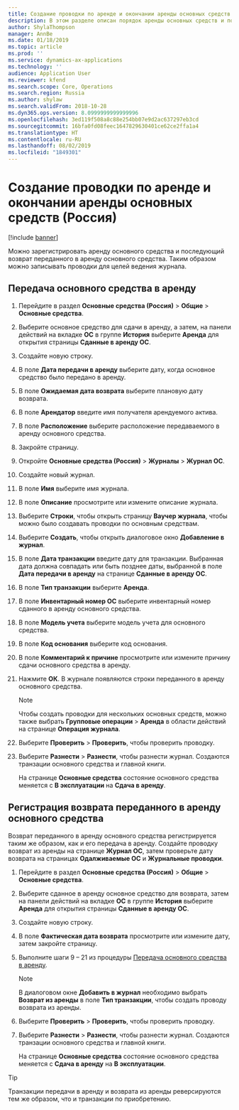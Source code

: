 ```yaml
---
title: Создание проводки по аренде и окончании аренды основных средств (Россия)
description: В этом разделе описан порядок аренды основных средств и последующего возврат переданного в аренду средства в Microsoft Dynamics 365 for Finance and Operations в России.
author: ShylaThompson
manager: AnnBe
ms.date: 01/18/2019
ms.topic: article
ms.prod: ''
ms.service: dynamics-ax-applications
ms.technology: ''
audience: Application User
ms.reviewer: kfend
ms.search.scope: Core, Operations
ms.search.region: Russia
ms.author: shylaw
ms.search.validFrom: 2018-10-28
ms.dyn365.ops.version: 8.0999999999999996
ms.openlocfilehash: 3ed119f508a8c88e254bb07e9d2ac637297eb3cd
ms.sourcegitcommit: 16bfa0fd08feec1647829630401ce62ce2ffa1a4
ms.translationtype: HT
ms.contentlocale: ru-RU
ms.lasthandoff: 08/02/2019
ms.locfileid: "1849301"
---
```

# <a name="create-a-fixed-asset-lease-and-a-return-from-lease-transaction-russia"></a>Создание проводки по аренде и окончании аренды основных средств (Россия)

[!include [banner](../includes/banner.md)]

Можно зарегистрировать аренду основного средства и последующий возврат переданного в аренду основного средства. Таким образом можно записывать проводки для целей ведения журнала.

## <a name="lease-a-fixed-asset"></a>Передача основного средства в аренду

1. Перейдите в раздел **Основные средства (Россия)** \> **Общие** \> **Основные средства**.
2. Выберите основное средство для сдачи в аренду, а затем, на панели действий на вкладке **ОС** в группе **История** выберите **Аренда** для открытия страницы **Сданные в аренду ОС**.
3. Создайте новую строку.
4. В поле **Дата передачи в аренду** выберите дату, когда основное средство было передано в аренду.
5. В поле **Ожидаемая дата возврата** выберите плановую дату возврата.
6. В поле **Арендатор** введите имя получателя арендуемого актива.
7. В поле **Расположение** выберите расположение передаваемого в аренду основного средства.
8. Закройте страницу.
9. Откройте **Основные средства (Россия)** \> **Журналы** \> **Журнал ОС**.
10. Создайте новый журнал.
11. В поле **Имя** выберите имя журнала.
12. В поле **Описание** просмотрите или измените описание журнала.
13. Выберите **Строки**, чтобы открыть страницу **Ваучер журнала**, чтобы можно было создавать проводки по основным средствам.
14. Выберите **Создать**, чтобы открыть диалоговое окно **Добавление в журнал**.
15. В поле **Дата транзакции** введите дату для транзакции. Выбранная дата должна совпадать или быть позднее даты, выбранной в поле **Дата передачи в аренду** на странице **Сданные в аренду ОС**.
16. В поле **Тип транзакции** выберите **Аренда**.
17. В поле **Инвентарный номер ОС** выберите инвентарный номер сданного в аренду основного средства.
18. В поле **Модель учета** выберите модель учета для основного средства.
19. В поле **Код основания** выберите код основания.
20. В поле **Комментарий к причине** просмотрите или измените причину сдачи основного средства в аренду.
21. Нажмите **ОК**. В журнале появляются строки переданного в аренду основного средства.

    > [!NOTE]
    > Чтобы создать проводки для нескольких основных средств, можно также выбрать **Групповые операции** \> **Аренда** в области действий на странице **Операция журнала**.

22. Выберите **Проверить** \> **Проверить**, чтобы проверить проводку.
23. Выберите **Разнести** \> **Разнести**, чтобы разнести журнал. Создаются транзации основного средства и главной книги.

    На странице **Основные средства** состояние основного средства меняется с **В эксплуатации** на **Сдача в аренду**.

## <a name="register-the-return-of-a-leased-fixed-asset"></a>Регистрация возврата переданного в аренду основного средства

Возврат переданного в аренду основного средства регистрируется таким же образом, как и его передача в аренду. Создайте проводку возврат из аренды на странице **Журнал ОС**, затем проверьте дату возврата на страницах **Одалживаемые ОС** и **Журнальные проводки**.

1. Перейдите в раздел **Основные средства (Россия)** \> **Общие** \> **Основные средства**.
2. Выберите сданное в аренду основное средство для возврата, затем на панели действий на вкладке **ОС** в группе **История** выберите **Аренда** для открытия страницы **Сданные в аренду ОС**.
3. Создайте новую строку.
4. В поле **Фактическая дата возврата** просмотрите или измените дату, затем закройте страницу.
5. Выполните шаги 9 – 21 из процедуры [Передача основного средства в аренду](#lease-a-fixed-asset).

    > [!NOTE]
    > В диалоговом окне **Добавить в журнал** необходимо выбрать **Возврат из аренды** в поле **Тип транзакции**, чтобы создать проводу возврата из аренды.

6. Выберите **Проверить** \> **Проверить**, чтобы проверить проводку.
7. Выберите **Разнести** \> **Разнести**, чтобы разнести журнал. Создаются транзации основного средства и главной книги.

    На странице **Основные средства** состояние основного средства меняется с **Сдача в аренду** на **В эксплуатации**.

> [!TIP]
> Транзакции передачи в аренду и возврата из аренды реверсируются тем же образом, что и транзакции по приобретению.
